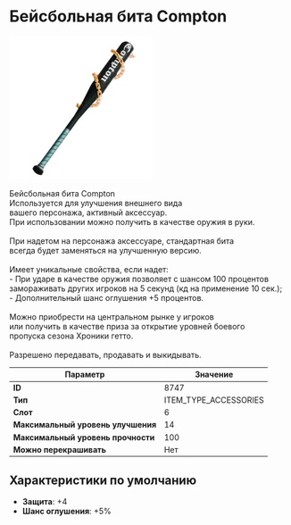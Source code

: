 # Бейсбольная бита Compton

![Item Image](../img/8747.webp?raw=true)

Бейсбольная бита Compton<br>Используется для улучшения внешнего вида<br>вашего персонажа, активный аксессуар.<br>При использовании можно получить в качестве оружия в руки.<br><br>При надетом на персонажа аксессуаре, стандартная бита<br>всегда будет заменяться на улучшенную версию.<br><br>Имеет уникальные свойства, если надет:<br> - При ударе в качестве оружия позволяет с шансом 100 процентов<br>замораживать других игроков на 5 секунд (кд на применение 10 сек.);<br> - Дополнительный шанс оглушения +5 процентов.<br><br>Можно приобрести на центральном рынке у игроков<br>или получить в качестве приза за открытие уровней боевого<br>пропуска сезона Хроники гетто.<br><br>Разрешено передавать, продавать и выкидывать.


| Параметр | Значение |
|----------|----------|
| **ID** | 8747 |
| **Тип** | ITEM_TYPE_ACCESSORIES |
| **Слот** | 6 |
| **Максимальный уровень улучшения** | 14 |
| **Максимальный уровень прочности** | 100 |
| **Можно перекрашивать** | Нет |

## Характеристики по умолчанию

- **Защита**: +4
- **Шанс оглушения**: +5%

